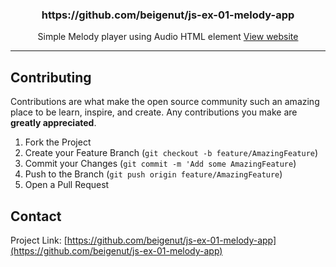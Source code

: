 <p align="center">
  <h3 align="center">https://github.com/beigenut/js-ex-01-melody-app</h3>
  <p align="center">
  Simple Melody player using Audio HTML element 
  <a href="https://beigenut.github.io/js-ex-01-melody-app" target="_blank"> View website</a>
</p>
</p>

_ _ _

<!-- CONTRIBUTING -->
## Contributing

Contributions are what make the open source community such an amazing place to be learn, inspire, and create. Any contributions you make are **greatly appreciated**.

1. Fork the Project
2. Create your Feature Branch (`git checkout -b feature/AmazingFeature`)
3. Commit your Changes (`git commit -m 'Add some AmazingFeature`)
4. Push to the Branch (`git push origin feature/AmazingFeature`)
5. Open a Pull Request



<!-- CONTACT -->
## Contact

Project Link: [https://github.com/beigenut/js-ex-01-melody-app](https://github.com/beigenut/js-ex-01-melody-app)



